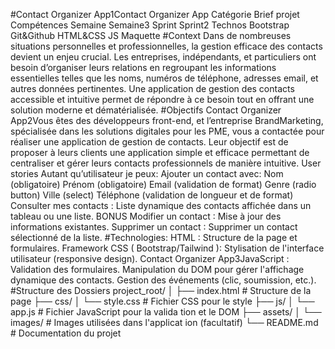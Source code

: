 #Contact Organizer App1Contact Organizer App
Catégorie Brief projet
Compétences
Semaine Semaine3
Sprint Sprint2
Technos Bootstrap Git&Github HTML&CSS JS Maquette
#Context
Dans de nombreuses situations personnelles et professionnelles, la gestion
efficace des contacts devient un enjeu crucial. Les entreprises, indépendants, et
particuliers ont besoin dʼorganiser leurs relations en regroupant les informations
essentielles telles que les noms, numéros de téléphone, adresses email, et autres
données pertinentes. Une application de gestion des contacts accessible et
intuitive permet de répondre à ce besoin tout en offrant une solution moderne et
dématérialisée.
#Objectifs
Contact Organizer App2Vous êtes des développeurs front-end, et lʼentreprise BrandMarketing,
spécialisée dans les solutions digitales pour les PME, vous a contactée pour
réaliser une application de gestion de contacts. Leur objectif est de proposer à
leurs clients une application simple et efficace permettant de centraliser et gérer
leurs contacts professionnels de manière intuitive.
User stories
Autant quʼutilisateur je peux:
Ajouter un contact avec:
Nom (obligatoire)
Prénom (obligatoire)
Email (validation de format)
Genre (radio button)
Ville (select)
Téléphone (validation de longueur et de format)
Consulter mes contacts :
Liste dynamique des contacts affichée dans un tableau ou une liste.
BONUS
Modifier un contact  Mise à jour des informations existantes.
Supprimer un contact  Supprimer un contact sélectionné de la
liste.
#Technologies:
HTML  Structure de la page et formulaires.
Framework CSS  Bootstrap/Tailwind  Stylisation de l'interface utilisateur
(responsive design).
Contact Organizer App3JavaScript :
Validation des formulaires.
Manipulation du DOM pour gérer l'affichage dynamique des contacts.
Gestion des événements (clic, soumission, etc.).
#Structure des Dossiers
project_root/
│
├── index.html # Structure de la page
├── css/
│ └── style.css # Fichier CSS pour le style
├── js/
│ └── app.js # Fichier JavaScript pour la valida
tion et le DOM
├── assets/
│ └── images/ # Images utilisées dans l'applicat
ion (facultatif)
└── README.md # Documentation du projet
